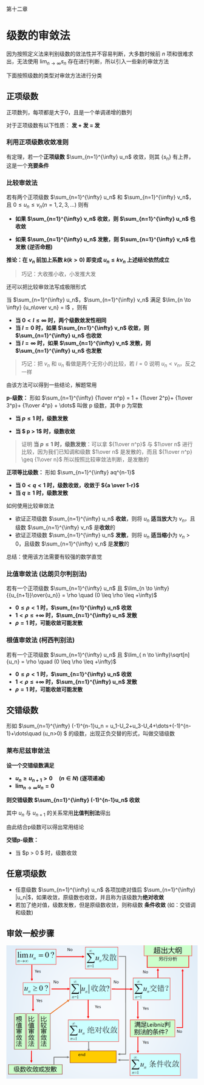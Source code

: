第十二章

# 级数的审敛法

因为按照定义法来判别级数的敛法性并不容易判断，大多数时候前 $n$ 项和很难求出，无法使用 $\lim_{n \to \infty} s_n$ 存在进行判断，所以引入一些新的审敛方法

下面按照级数的类型对审敛方法进行分类



## 正项级数

正项数列，每项都是大于0，且是一个单调递增的数列

对于正项级数有以下性质： **发 + 发 = 发**



### 利用正项级数收敛准则

有定理，若一个**正项级数** $\sum_{n=1}^{\infty} u_n$ 收敛，则其 $\{s_n\}$ 有上界，这是一个**充要条件**



### 比较审敛法

若有两个正项级数 $\sum_{n=1}^{\infty} u_n$ 和 $\sum_{n=1}^{\infty} v_n$，且 $0 \leq u_n \leq v_n (n=1,2,3,\dots)$ 则有

- **如果 $\sum_{n=1}^{\infty} v_n$ 收敛，则 $\sum_{n=1}^{\infty} u_n$ 也收敛**

- **如果 $\sum_{n=1}^{\infty} u_n$ 发散，则 $\sum_{n=1}^{\infty} v_n$ 也发散 (逆否命题)**

**推论：在 $v_n$ 前加上系数 $k (k>0)$ 即变成 $u_n \leq kv_n$ 上述结论依然成立**

>  巧记：大收推小收，小发推大发



还可以把比较审敛法写成极限形式

当 $\sum_{n=1}^{\infty} u_n$，$\sum_{n=1}^{\infty} v_n$ 满足 $\lim_{n \to \infty} {u_n\over v_n} = l$ ，则有

- **当 $0 < l \leq \infty$ 时，两个级数敛发性相同**
- **当 $l =0$ 时，如果 $\sum_{n=1}^{\infty} v_n$ 收敛，则 $\sum_{n=1}^{\infty} u_n$ 也收敛**
- **当 $l = \infty$ 时，如果 $\sum_{n=1}^{\infty} v_n$ 发散，则 $\sum_{n=1}^{\infty} u_n$ 也发散**

> 巧记：把 $v_n$ 和 $u_n$ 看做是两个无穷小的比较，若 $l = 0$ 说明 $u_n < v_n$，反之一样



由该方法可以得到一些结论，解题常用

**p-级数：** 形如 $\sum_{n=1}^{\infty} {1\over n^p} = 1 + {1\over 2^p}+ {1\over 3^p}+ {1\over 4^p} + \dots$ 叫做 p 级数，其中 p 为常数

- **当 $p \leq 1$ 时，级数发散**

- **当 $ p > 1$ 时，级数收敛**

> 证明 **当 $p \leq 1$ 时，级数发散**：可以拿 ${1\over n^p}$ 与 $1\over n$ 进行比较，因为我们已知调和级数 $1\over n$ 是发散的，而且 ${1\over n^p} \geq {1\over n}$ 所以按照比较审敛法判断，是发散的



**正项等比级数：** 形如 $\sum_{n=1}^{\infty} aq^{n-1}$

- **当 $0<q<1$ 时，级数收敛，收敛于 ${a \over 1-r}$**
- **当 $q \geq 1$ 时，级数发散**



如何使用比较审敛法

- 欲证正项级数 $\sum_{n=1}^{\infty} u_n$ **收敛**，则将 $u_n$ **适当放大**为 $v_n$，且级数 $\sum_{n=1}^{\infty} v_n$ 是**收敛**的
- 欲证正项级数 $\sum_{n=1}^{\infty} u_n$ **发散**，则将 $u_n$ **适当缩小**为 $v_n > 0$，且级数 $\sum_{n=1}^{\infty} v_n$ 是**发散**的

总结：使用该方法需要有较强的数学直觉




### 比值审敛法 (达朗贝尔判别法)

若有一个正项级数 $\sum_{n=1}^{\infty} u_n$ 且 $\lim_{n \to \infty}{{u_{n+1}}\over{u_n}} = \rho \quad (0 \leq \rho \leq +\infty)$

- **$0 \leq \rho < 1$ 时，$\sum_{n=1}^{\infty} u_n$ 收敛**
- **$1 < \rho \leq +\infty$ 时，$\sum_{n=1}^{\infty} u_n$ 发散**
- **$\rho = 1$ 时，可能收敛可能发散**



### 根值审敛法 (柯西判别法)

若有一个正项级数 $\sum_{n=1}^{\infty} u_n$ 且 $\lim_{ n \to \infty}\sqrt[n]{u_n} = \rho \quad (0 \leq \rho \leq +\infty)$

- **$0 \leq \rho < 1$ 时，$\sum_{n=1}^{\infty} u_n$ 收敛**
- **$1 < \rho \leq +\infty$ 时，$\sum_{n=1}^{\infty} u_n$ 发散**
- **$\rho = 1$ 时，可能收敛可能发散**





## 交错级数

形如 $\sum_{n=1}^{\infty} (-1)^{n-1}u_n = u_1-U_2+u_3-U_4+\dots+(-1)^{n-1}+\dots\quad (u_n>0) $ 的级数，出现正负交替的形式，叫做交错级数



### 莱布尼兹审敛法

**设一个交错级数满足**

- **$u_n \geq u_{n+1} > 0 \quad (n\in N)$ (逐项递减)**
- **$\lim_{n \to \infty} u_n =0$**

**则交错级数 $\sum_{n=1}^{\infty} (-1)^{n-1}u_n$ 收敛**

其中 $u_n$ 与 $u_{n+1}$ 的关系常用**比值判别法**得出



由此结合p级数可以得出常用结论

**交错p-级数：**

- 当 $p > 0 $ 时，级数收敛



## 任意项级数

- 任意级数 $\sum_{n=1}^{\infty} u_n$ 各项加绝对值后 $\sum_{n=1}^{\infty} |u_n|$，如果收敛，原级数也收敛，并且称为该级数为**绝对收敛**
- 若加了绝对值，级数发散，但是原级数收敛，则称级数 **条件收敛** (如：交错调和级数)



## 审敛一般步骤

![image-20200527221641007](../assets/images/image-20200527221641007.png)